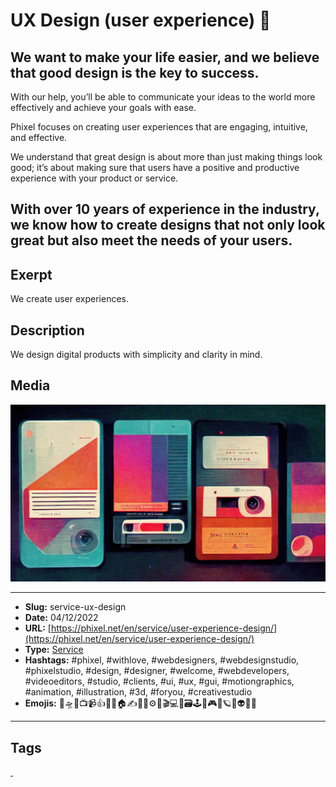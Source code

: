 # UX Design (user experience) 🎨
## We want to make your life easier, and we believe that good design is the key to success.

With our help, you’ll be able to communicate your ideas to the world more effectively and achieve your goals with ease.

Phixel focuses on creating user experiences that are engaging, intuitive, and effective.

We understand that great design is about more than just making things look good; it’s about making sure that users have a positive and productive experience with your product or service.

With over 10 years of experience in the industry, we know how to create designs that not only look great but also meet the needs of your users.
------------
## Exerpt
We create user experiences.
## Description
We design digital products with simplicity and clarity in mind.
## Media
<img src="media/fe7fdb81/services-ux-design.jpg" loading="lazy">

------------
- **Slug:** service-ux-design
- **Date:** 04/12/2022
- **URL:** [https://phixel.net/en/service/user-experience-design/](https://phixel.net/en/service/user-experience-design/)
- **Type:** [Service](#service)
- **Hashtags:** #phixel, #withlove, #webdesigners, #webdesignstudio, #phixelstudio, #design, #designer, #welcome, #webdevelopers, #videoeditors, #studio, #clients, #ui, #ux, #gui, #motiongraphics, #animation, #illustration, #3d, #foryou, #creativestudio
- **Emojis:** 🎨🛸📼📺📹👍🔗📝🏠✍️👨‍💻⚙️🔮🎬‍💻👑🗃️🕹️👾🎮📲🪐🌟👽🚀🌌

------------
## Tags
[ ](# )
